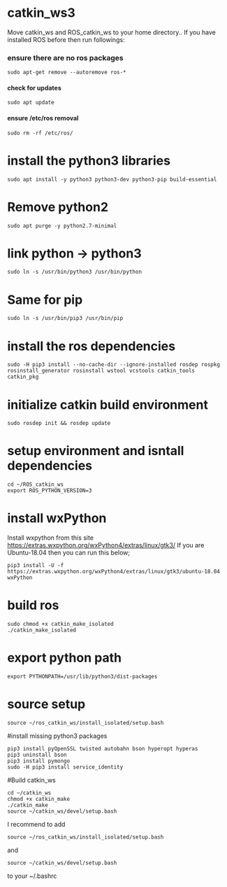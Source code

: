 # catkin_ws3
Move catkin_ws and ROS_catkin_ws to your home directory.. 
If you have installed ROS before then run followings:
### ensure there are no ros packages
```
sudo apt-get remove --autoremove ros-*
```
#### check for updates
```
sudo apt update
```
#### ensure /etc/ros removal
```
sudo rm -rf /etc/ros/
```

# install the python3 libraries
```
sudo apt install -y python3 python3-dev python3-pip build-essential
```
# Remove python2
```
sudo apt purge -y python2.7-minimal
```
# link python -> python3
```
sudo ln -s /usr/bin/python3 /usr/bin/python
```
# Same for pip
```
sudo ln -s /usr/bin/pip3 /usr/bin/pip
```
# install the ros dependencies
```
sudo -H pip3 install --no-cache-dir --ignore-installed rosdep rospkg rosinstall_generator rosinstall wstool vcstools catkin_tools catkin_pkg
```
# initialize catkin build environment
```
sudo rosdep init && rosdep update
```
# setup environment and isntall dependencies
```
cd ~/ROS_catkin_ws
export ROS_PYTHON_VERSION=3
```
# install wxPython
Install wxpython from this site https://extras.wxpython.org/wxPython4/extras/linux/gtk3/
If you are Ubuntu-18.04 then you can run this below;
```
pip3 install -U -f https://extras.wxpython.org/wxPython4/extras/linux/gtk3/ubuntu-18.04 wxPython
```
# build ros
```
sudo chmod +x catkin_make_isolated
./catkin_make_isolated
```

# export python path
```
export PYTHONPATH=/usr/lib/python3/dist-packages
```
# source setup
```
source ~/ros_catkin_ws/install_isolated/setup.bash
```

#install missing python3 packages
```
pip3 install pyOpenSSL twisted autobahn bson hyperopt hyperas
pip3 uninstall bson
pip3 install pymongo
sudo -H pip3 install service_identity
```
#Build catkin_ws
```
cd ~/catkin_ws
chmod +x catkin_make
./catkin_make
source ~/catkin_ws/devel/setup.bash
```
I recommend to add
```
source ~/ros_catkin_ws/install_isolated/setup.bash
```
and
```
source ~/catkin_ws/devel/setup.bash
```
to your ~/.bashrc
